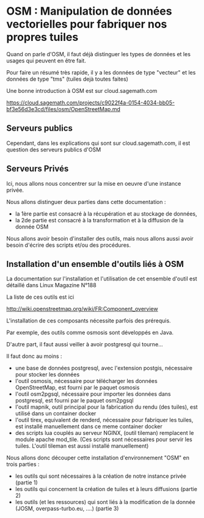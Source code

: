 

# OSM : Manipulation de données vectorielles pour fabriquer nos propres tuiles

Quand on parle d'OSM, il faut déjà distinguer les types de données et les usages qui peuvent en être fait.

Pour faire un résumé très rapide, il y a les données de type "vecteur" et les données de type "tms" (tuiles dejà toutes faites)

Une bonne introduction à OSM est sur cloud.sagemath.com

https://cloud.sagemath.com/projects/c9022f4a-0154-4034-bb05-bf3e56d3e3cd/files/osm/OpenStreetMap.md


## Serveurs publics
Cependant, dans les explications qui sont sur cloud.sagemath.com, il est question des serveurs publics d'OSM

## Serveurs Privés
Ici, nous allons nous concentrer sur la mise en oeuvre d'une instance privée.

Nous allons distinguer deux parties dans cette documentation :
 - la 1ère partie est consacré à la récupération et au stockage de données,
 - la 2de partie est consacré à la transformation et à la diffusion de la donnée OSM

Nous allons avoir besoin d'installer des outils, mais nous allons aussi avoir besoin d'écrire des scripts et/ou des procédures.

## Installation d'un ensemble d'outils liés à OSM

La documentation sur l'installation et l'utilisation de cet
ensemble d'outil est détaillé dans
Linux Magazine N°188

La liste de ces outils est ici

http://wiki.openstreetmap.org/wiki/FR:Component_overview

L'installation de ces composants nécessite parfois des prérequis.

Par exemple, des outils comme osmosis sont développés en Java.

D'autre part, il faut aussi veiller à avoir postgresql qui tourne...

Il faut donc au moins :

  - une base de données postgresql, avec l'extension postgis, nécessaire pour stocker les données
  - l'outil osmosis, nécessaire pour télécharger les données OpenStreetMap, est fourni par le paquet osmosis
  - l'outil osm2pgsql, nécessaire pour importer les données dans postgresql, est fourni par le paquet osm2pgsql
  - l'outil mapnik, outil principal pour la fabrication du rendu (des tuiles), est utilisé dans un container docker
  - l'outil tirex, equivalent de renderd, nécessaire pour fabriquer les tuiles, est installé manuellement dans ce meme container docker
  - des scripts lua couplés au serveur NGINX, (outil tileman) remplacent le module apache mod_tile. (Ces scripts sont nécessaires pour servir les tuiles. L'outil tileman est aussi installé manuellement)


Nous allons donc découper cette installation d'environnement "OSM" en trois parties :
 - les outils qui sont nécessaires à la création de notre instance privée (partie 1)
 - les outils qui concernent la création de tuiles et à leurs diffusions (partie 2)
 - les outils (et les ressources) qui sont liés à la modification de la donnée (JOSM, overpass-turbo.eu, ....) (partie 3)
